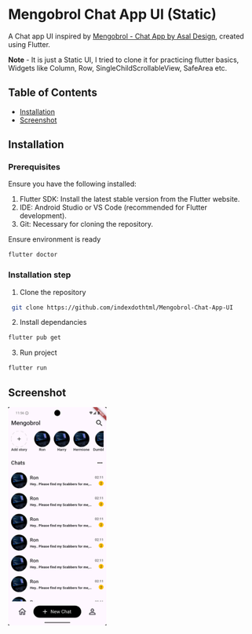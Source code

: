 # Mengobrol Chat App UI (Static)

A Chat app UI inspired by [Mengobrol - Chat App by Asal Design](https://dribbble.com/shots/22351367-Mengobrol-Chat-App), created using Flutter.

**Note** - It is just a Static UI, I tried to clone it for practicing flutter basics, Widgets like Column, Row, SingleChildScrollableView, SafeArea etc.

## Table of Contents

- [Installation](#installation)
- [Screenshot](#screenshot)

## Installation

### Prerequisites

Ensure you have the following installed:

1. Flutter SDK: Install the latest stable version from the Flutter website.
2. IDE: Android Studio or VS Code (recommended for Flutter development).
3. Git: Necessary for cloning the repository.

Ensure environment is ready

```bash
flutter doctor
```

### Installation step

1. Clone the repository

```bash
 git clone https://github.com/indexdothtml/Mengobrol-Chat-App-UI
```

2. Install dependancies

```bash
flutter pub get
```

3. Run project

```bash
flutter run
```

## Screenshot

<img src="screenshots/chat_app_ui.png" width="200">
